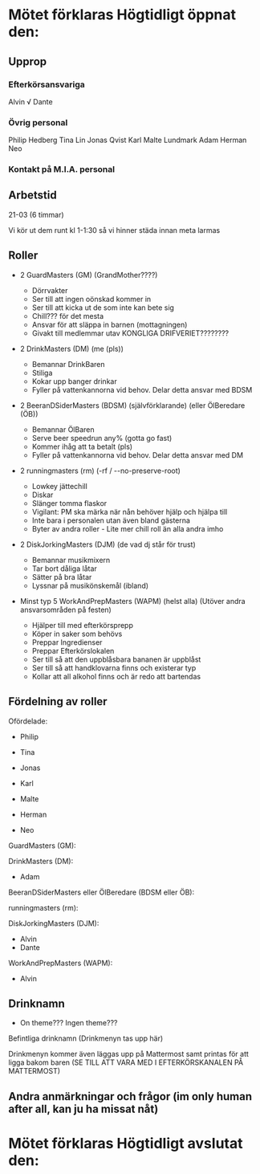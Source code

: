 # Mötet förklaras Högtidligt öppnat den:

## Upprop

### Efterkörsansvariga

Alvin √
Dante 

### Övrig personal

Philip Hedberg
Tina Lin
Jonas Qvist
Karl 
Malte Lundmark
Adam 
Herman
Neo

### Kontakt på M.I.A. personal



## Arbetstid

21-03 (6 timmar)

Vi kör ut dem runt kl 1-1:30 så vi hinner städa innan meta larmas

## Roller

- 2 GuardMasters (GM) (GrandMother????)
  - Dörrvakter
  - Ser till att ingen oönskad kommer in
  - Ser till att kicka ut de som inte kan bete sig
  - Chill??? för det mesta
  - Ansvar för att släppa in barnen (mottagningen)
  - Givakt till medlemmar utav KONGLIGA DRIFVERIET????????
  
- 2 DrinkMasters (DM) (me (pls))
  - Bemannar DrinkBaren
  - Stiliga
  - Kokar upp banger drinkar
  - Fyller på vattenkannorna vid behov. Delar detta ansvar med BDSM

- 2 BeeranDSiderMasters (BDSM) (självförklarande) (eller ÖlBeredare (ÖB))
  - Bemannar ÖlBaren
  - Serve beer speedrun any% (gotta go fast)
  - Kommer ihåg att ta betalt (pls)
  - Fyller på vattenkannorna vid behov. Delar detta ansvar med DM

- 2 runningmasters (rm) (-rf / --no-preserve-root)
  - Lowkey jättechill
  - Diskar
  - Slänger tomma flaskor
  - Vigilant: PM ska märka när nån behöver hjälp och hjälpa till
  - Inte bara i personalen utan även bland gästerna
  - Byter av andra roller - Lite mer chill roll än alla andra imho

- 2 DiskJorkingMasters (DJM) (de vad dj står för trust)
  - Bemannar musikmixern
  - Tar bort dåliga låtar
  - Sätter på bra låtar
  - Lyssnar på musikönskemål (ibland)

- Minst typ 5 WorkAndPrepMasters (WAPM) (helst alla) (Utöver andra ansvarsområden på festen)
  - Hjälper till med efterkörsprepp
  - Köper in saker som behövs
  - Preppar Ingredienser
  - Preppar Efterkörslokalen
  - Ser till så att den uppblåsbara bananen är uppblåst
  - Ser till så att handklovarna finns och existerar typ
  - Kollar att all alkohol finns och är redo att bartendas

## Fördelning av roller

Ofördelade:


- Philip
- Tina
- Jonas
- Karl
- Malte

- Herman
- Neo

GuardMasters (GM):



DrinkMasters (DM):
- Adam


BeeranDSiderMasters eller ÖlBeredare (BDSM eller ÖB):



runningmasters (rm):



DiskJorkingMasters (DJM):
- Alvin
- Dante

WorkAndPrepMasters (WAPM):
- Alvin

## Drinknamn

- On theme??? Ingen theme???

Befintliga drinknamn (Drinkmenyn tas upp här)

Drinkmenyn kommer även läggas upp på Mattermost samt printas för att ligga bakom baren (SE TILL ATT VARA MED I EFTERKÖRSKANALEN PÅ MATTERMOST)

## Andra anmärkningar och frågor (im only human after all, kan ju ha missat nåt)



# Mötet förklaras Högtidligt avslutat den: 